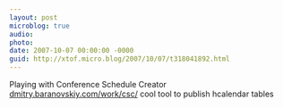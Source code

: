 ```yaml
---
layout: post
microblog: true
audio: 
photo: 
date: 2007-10-07 00:00:00 -0000
guid: http://xtof.micro.blog/2007/10/07/t318041892.html
---
```

Playing with Conference Schedule Creator [dmitry.baranovskiy.com/work/csc/](http://dmitry.baranovskiy.com/work/csc/) cool tool to publish hcalendar tables
